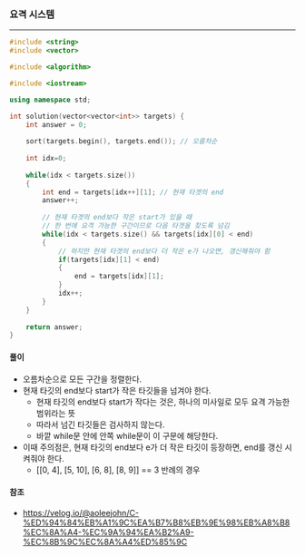 ### 요격 시스템

***

```c++
#include <string>
#include <vector>

#include <algorithm>

#include <iostream>

using namespace std;

int solution(vector<vector<int>> targets) {
    int answer = 0;
    
    sort(targets.begin(), targets.end()); // 오름차순
    
    int idx=0;
    
    while(idx < targets.size())
    {
        int end = targets[idx++][1]; // 현재 타겟의 end
        answer++;
        
        // 현재 타겟의 end보다 작은 start가 있을 때
        // 한 번에 요격 가능한 구간이므로 다음 타겟을 찾도록 넘김
        while(idx < targets.size() && targets[idx][0] < end)
        {
            // 하지만 현재 타겟의 end보다 더 작은 e가 나오면, 갱신해줘야 함
            if(targets[idx][1] < end)
            {
                end = targets[idx][1];
            }
            idx++;
        }
    }
    
    return answer;
}
```





#### 풀이

- 오름차순으로 모든 구간을 정렬한다.
- 현재 타깃의 end보다 start가 작은 타깃들을 넘겨야 한다.
  - 현재 타깃의 end보다 start가 작다는 것은, 하나의 미사일로 모두 요격 가능한 범위라는 뜻
  - 따라서 넘긴 타깃들은 검사하지 않는다.
  - 바깥 while문 안에 안쪽 while문이 이 구문에 해당한다.
- 이때 주의점은, 현재 타깃의 end보다 e가 더 작은 타깃이 등장하면, end를 갱신 시켜줘야 한다.
  - [[0, 4], [5, 10], [6, 8], [8, 9]] == 3 반례의 경우



#### 참조

- https://velog.io/@aoleejohn/C-%ED%94%84%EB%A1%9C%EA%B7%B8%EB%9E%98%EB%A8%B8%EC%8A%A4-%EC%9A%94%EA%B2%A9-%EC%8B%9C%EC%8A%A4%ED%85%9C